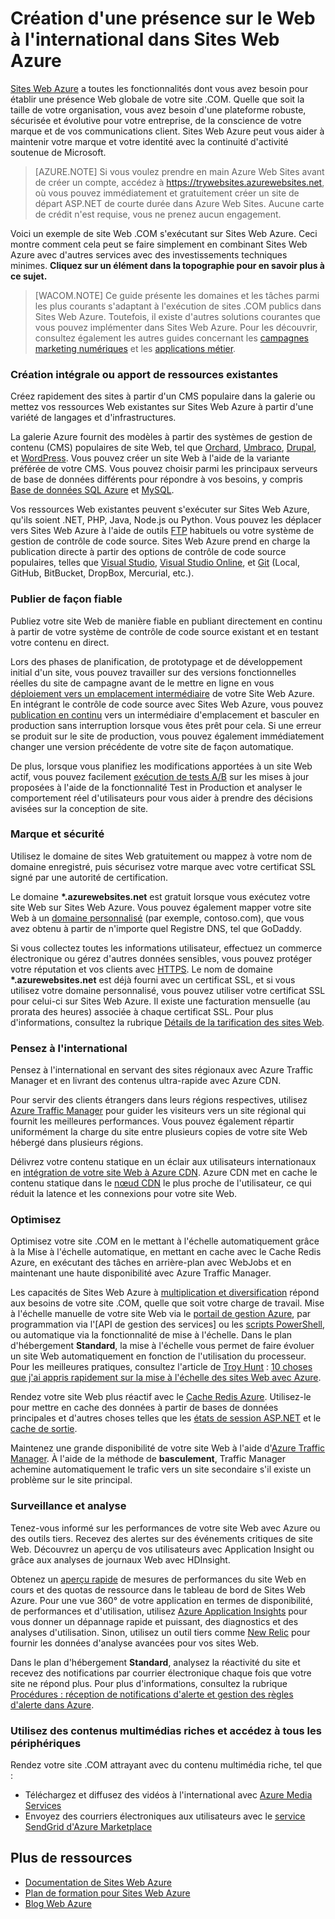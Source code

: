 <properties 
	pageTitle="Création d'une présence sur le Web à l'international dans Sites Web Azure" 
	description="Ce guide offre un aperçu technique de l'hébergement du site (.COM) de votre organisation sur Sites Web Azure. Il aborde notamment le déploiement, les domaines personnalisés, SSL et l'analyse." 
	editor="jimbe" 
	manager="wpickett" 
	authors="cephalin" 
	services="web-sites" 
	documentationCenter=""/>

<tags 
	ms.service="web-sites" 
	ms.workload="web" 
	ms.tgt_pltfrm="na" 
	ms.devlang="na" 
	ms.topic="article" 
	ms.date="02/02/2014" 
	ms.author="cephalin"/>


# Création d'une présence sur le Web à l'international dans Sites Web Azure

[Sites Web Azure] a toutes les fonctionnalités dont vous avez besoin pour établir une présence Web globale de votre site .COM. Quelle que soit la taille de votre organisation, vous avez besoin d'une plateforme robuste, sécurisée et évolutive pour votre entreprise, de la conscience de votre marque et de vos communications client. Sites Web Azure peut vous aider à maintenir votre marque et votre identité avec la continuité d'activité soutenue de Microsoft.

> [AZURE.NOTE] Si vous voulez prendre en main Azure Web Sites avant de créer un compte, accédez à <a href="https://trywebsites.azurewebsites.net/">https://trywebsites.azurewebsites.net</a>, où vous pouvez immédiatement et gratuitement créer un site de départ ASP.NET de courte durée dans Azure Web Sites. Aucune carte de crédit n'est requise, vous ne prenez aucun engagement.

Voici un exemple de site Web .COM s'exécutant sur Sites Web Azure. Ceci montre comment cela peut se faire simplement en combinant Sites Web Azure avec d'autres services avec des investissements techniques minimes. **Cliquez sur un élément dans la topographie pour en savoir plus à ce sujet.** 

<object type="image/svg+xml" data="https://sidneyhcontent.blob.core.windows.net/documentation/corp-website-visio.svg" width="100%" height="100%"></object>

> [WACOM.NOTE]
> Ce guide présente les domaines et les tâches parmi les plus courants s'adaptant à l'exécution de sites .COM publics dans Sites Web Azure. Toutefois, il existe d'autres solutions courantes que vous pouvez implémenter dans Sites Web Azure. Pour les découvrir, consultez également les autres guides concernant les <a href="http://azure.microsoft.com/manage/services/web-sites/digital-marketing-campaign-solution-overview">campagnes marketing numériques</a> et les <a href="http://azure.microsoft.com/manage/services/web-sites/business-application-solution-overview">applications métier</a>.

### Création intégrale ou apport de ressources existantes

Créez rapidement des sites à partir d'un CMS populaire dans la galerie ou mettez vos ressources Web existantes sur Sites Web Azure à partir d'une variété de langages et d'infrastructures.

La galerie Azure fournit des modèles à partir des systèmes de gestion de contenu (CMS) populaires de site Web, tel que [Orchard], [Umbraco], [Drupal], et [WordPress]. Vous pouvez créer un site Web à l'aide de la variante préférée de votre CMS. Vous pouvez choisir parmi les principaux serveurs de base de données différents pour répondre à vos besoins, y compris [Base de données SQL Azure] et [MySQL].

Vos ressources Web existantes peuvent s'exécuter sur Sites Web Azure, qu'ils soient .NET, PHP, Java, Node.js ou Python. Vous pouvez les déplacer vers Sites Web Azure à l'aide de outils [FTP] habituels ou votre système de gestion de contrôle de code source. Sites Web Azure prend en charge la publication directe à partir des options de contrôle de code source populaires, telles que [Visual Studio], [Visual Studio Online], et [Git] (Local, GitHub, BitBucket, DropBox, Mercurial, etc.).

### Publier de façon fiable

Publiez votre site Web de manière fiable en publiant directement en continu à partir de votre système de contrôle de code source existant et en testant votre contenu en direct. 

Lors des phases de planification, de prototypage et de développement initial d'un site, vous pouvez travailler sur des versions fonctionnelles réelles du site de campagne avant de le mettre en ligne en vous [déploiement vers un emplacement intermédiaire] de votre Site Web Azure. En intégrant le contrôle de code source avec Sites Web Azure, vous pouvez [publication en continu] vers un intermédiaire d'emplacement et basculer en production sans interruption lorsque vous êtes prêt pour cela. Si une erreur se produit sur le site de production, vous pouvez également immédiatement changer une version précédente de votre site de façon automatique. 

De plus, lorsque vous planifiez les modifications apportées à un site Web actif, vous pouvez facilement [exécution de tests A/B] sur les mises à jour proposées à l'aide de la fonctionnalité Test in Production et analyser le comportement réel d'utilisateurs pour vous aider à prendre des décisions avisées sur la conception de site.

### Marque et sécurité

Utilisez le domaine de sites Web gratuitement ou mappez à votre nom de domaine enregistré, puis sécurisez votre marque avec votre certificat SSL signé par une autorité de certification.

Le domaine **\*.azurewebsites.net** est gratuit lorsque vous exécutez votre site Web sur Sites Web Azure. Vous pouvez également mapper votre site Web à un [domaine personnalisé] (par exemple, contoso.com), que vous avez obtenu à partir de n'importe quel Registre DNS, tel que GoDaddy.

Si vous collectez toutes les informations utilisateur, effectuez un commerce électronique ou gérez d'autres données sensibles, vous pouvez protéger votre réputation et vos clients avec [HTTPS]. Le nom de domaine **\*.azurewebsites.net** est déjà fourni avec un certificat SSL, et si vous utilisez votre domaine personnalisé, vous pouvez utiliser votre certificat SSL pour celui-ci sur Sites Web Azure. Il existe une facturation mensuelle (au prorata des heures) associée à chaque certificat SSL. Pour plus d'informations, consultez la rubrique [Détails de la tarification des sites Web].

### Pensez à l'international

Pensez à l'international en servant des sites régionaux avec Azure Traffic Manager et en livrant des contenus ultra-rapide avec Azure CDN.

Pour servir des clients étrangers dans leurs régions respectives, utilisez [Azure Traffic Manager] pour guider les visiteurs vers un site régional qui fournit les meilleures performances. Vous pouvez également répartir uniformément la charge du site entre plusieurs copies de votre site Web hébergé dans plusieurs régions.

Délivrez votre contenu statique en un éclair aux utilisateurs internationaux en [intégration de votre site Web à Azure CDN]. Azure CDN met en cache le contenu statique dans le [nœud CDN] le plus proche de l'utilisateur, ce qui réduit la latence et les connexions pour votre site Web.

### Optimisez

Optimisez votre site .COM en le mettant à l'échelle automatiquement grâce à la Mise à l'échelle automatique, en mettant en cache avec le Cache Redis Azure, en exécutant des tâches en arrière-plan avec WebJobs et en maintenant une haute disponibilité avec Azure Traffic Manager.

Les capacités de Sites Web Azure à [multiplication et diversification] répond aux besoins de votre site .COM, quelle que soit votre charge de travail. Mise à l'échelle manuelle de votre site Web via le [portail de gestion Azure], par programmation via l'[API de gestion des services] ou les [scripts PowerShell], ou automatique via la fonctionnalité de mise à l'échelle. Dans le plan d'hébergement **Standard**, la mise à l'échelle vous permet de faire évoluer un site Web automatiquement en fonction de l'utilisation du processeur. Pour les meilleures pratiques, consultez l'article de [Troy Hunt] : [10 choses que j'ai appris rapidement sur la mise à l'échelle des sites Web avec Azure].

Rendez votre site Web plus réactif avec le [Cache Redis Azure]. Utilisez-le pour mettre en cache des données à partir de bases de données principales et d'autres choses telles que les [états de session ASP.NET] et le [cache de sortie].

Maintenez une grande disponibilité de votre site Web à l'aide d'[Azure Traffic Manager]. À l'aide de la méthode de **basculement**, Traffic Manager achemine automatiquement le trafic vers un site secondaire s'il existe un problème sur le site principal.

### Surveillance et analyse

Tenez-vous informé sur les performances de votre site Web avec Azure ou des outils tiers. Recevez des alertes sur des événements critiques de site Web. Découvrez un aperçu de vos utilisateurs avec Application Insight ou grâce aux analyses de journaux Web avec HDInsight. 

Obtenez un [aperçu rapide] de mesures de performances du site Web en cours et des quotas de ressource dans le tableau de bord de Sites Web Azure. Pour une vue 360° de votre application en termes de disponibilité, de performances et d'utilisation, utilisez [Azure Application Insights] pour vous donner un dépannage rapide et puissant, des diagnostics et des analyses d'utilisation. Sinon, utilisez un outil tiers comme [New Relic] pour fournir les données d'analyse avancées pour vos sites Web.

Dans le plan d'hébergement **Standard**, analysez la réactivité du site et recevez des notifications par courrier électronique chaque fois que votre site ne répond plus. Pour plus d'informations, consultez la rubrique [Procédures : réception de notifications d'alerte et gestion des règles d'alerte dans Azure].

### Utilisez des contenus multimédias riches et accédez à tous les périphériques

Rendez votre site .COM attrayant avec du contenu multimédia riche, tel que :

-  Téléchargez et diffusez des vidéos à l'international avec [Azure Media Services]
-  Envoyez des courriers électroniques aux utilisateurs avec le [service SendGrid d'Azure Marketplace]

## Plus de ressources

- [Documentation de Sites Web Azure](/fr-fr/documentation/services/websites/)
- [Plan de formation pour Sites Web Azure](websites-learning-map.md)
- [Blog Web Azure](/blog/topics/web/)



[Sites Web Azure]:/fr-fr/services/websites/

[Orchard]:/fr-fr/documentation/articles/web-sites-dotnet-orchard-cms-gallery/
[Umbraco]:/fr-fr/documentation/articles/web-sites-gallery-umbraco/
[Drupal]:/fr-fr/documentation/articles/web-sites-php-migrate-drupal/
[WordPress]:/fr-fr/documentation/articles/web-sites-php-web-site-gallery/
[MySQL]:/fr-fr/documentation/articles/web-sites-php-mysql-deploy-use-git/
[Base de données SQL Azure]:/fr-fr/documentation/articles/web-sites-dotnet-deploy-aspnet-mvc-app-membership-oauth-sql-database/
[FTP]:/fr-fr/documentation/articles/web-sites-deploy/#ftp
[Visual Studio]:/fr-fr/documentation/articles/web-sites-dotnet-get-started/
[Visual Studio Online]:/fr-fr/documentation/articles/cloud-services-continuous-delivery-use-vso/
[Git]:/fr-fr/documentation/articles/web-sites-publish-source-control/

[déploiement vers un emplacement intermédiaire]:/fr-fr/documentation/articles/web-sites-staged-publishing/ 
[publication en continu]:http://rickrainey.com/2014/01/21/continuous-deployment-github-with-azure-web-sites-and-staged-publishing/
[exécution de tests A/B]:http://blogs.msdn.com/b/tomholl/archive/2014/11/10/a-b-testing-with-azure-websites.aspx

[domaine personnalisé]:/fr-fr/documentation/articles/web-sites-custom-domain-name/
[HTTPS]:/fr-fr/documentation/articles/web-sites-configure-ssl-certificate/
[Détails de la tarification des sites Web]:/fr-fr/pricing/details/web-sites/#service-ssl

[Azure Traffic Manager]:http://www.hanselman.com/blog/CloudPowerHowToScaleAzureWebsitesGloballyWithTrafficManager.aspx
[intégration de votre site Web à Azure CDN]:/fr-fr/documentation/articles/cdn-websites-with-cdn/ 
[Nœud CDN]:https://msdn.microsoft.com/library/azure/gg680302.aspx

[multiplication et diversification]:/fr-fr/manage/services/web-sites/how-to-scale-websites/
[Portail de gestion Azure]:http://manage.windowsazure.com/
[API de gestion de service]:http://msdn.microsoft.com/library/windowsazure/ee460799.aspx
[scripts PowerShell]:http://msdn.microsoft.com/library/windowsazure/jj152841.aspx
[Troy Hunt]:https://twitter.com/troyhunt
[10 choses que j'ai appris rapidement sur la mise à l'échelle des sites Web avec Azure]:http://www.troyhunt.com/2014/09/10-things-i-learned-about-rapidly.html
[Cache Redis Azure]:/blog/2014/06/05/mvc-movie-app-with-azure-redis-cache-in-15-minutes/
[états de session ASP.NET]:https://msdn.microsoft.com/fr-fr/library/azure/dn690522.aspx
[cache de sortie]:https://msdn.microsoft.com/fr-fr/library/azure/dn798898.aspx

[aperçu rapide]:/fr-fr/manage/services/web-sites/how-to-monitor-websites/
[Azure Application Insights]:http://blogs.msdn.com/b/visualstudioalm/archive/2015/01/07/application-insights-and-azure-websites.aspx
[New Relic]:/fr-fr/develop/net/how-to-guides/new-relic/
[Procédures : réception de notifications d'alerte et gestion des règles d'alerte dans Azure]:http://msdn.microsoft.com/library/windowsazure/dn306638.aspx

[Azure Media Services]:http://blogs.technet.com/b/cbernier/archive/2013/09/03/windows-azure-media-services-and-web-sites.aspx
[service SendGrid d'Azure Marketplace]:/fr-fr/documentation/articles/sendgrid-dotnet-how-to-send-email/




<!--HONumber=42-->
